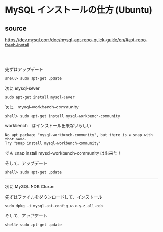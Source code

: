 # MySQL インストールの仕方 (Ubuntu)

## source  

https://dev.mysql.com/doc/mysql-apt-repo-quick-guide/en/#apt-repo-fresh-install

<br>
<br>

先ずはアップデート　　

`shell> sudo apt-get update`

次に mysql-sever

`sudo apt-get install mysql-sever`

次に　mysql-workbench-community  

`shell> sudo apt-get install mysql-workbench-community`

workbench　はインストール出来ないらしい  

`No apt package "mysql-workbench-community", but there is a snap with that name.`  
`Try "snap install mysql-workbench-community"`

でも snap install mysql-workbench-community は出来た！

そして、アップデート  

`shell> sudo apt-get update`

---

次に MySQL NDB Cluster  

先ずはファイルをダウンロードして、インストール  

`sudo dpkg -i mysql-apt-config_w.x.y-z_all.deb`

そして、アップデート  

`shell> sudo apt-get update`

